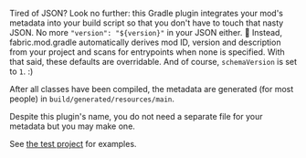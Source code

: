 Tired of JSON? Look no further: this Gradle plugin integrates your mod's metadata into your build script so that you don't have to touch that nasty JSON.
No more `"version": "${version}"` in your JSON either. :triumph: Instead, fabric.mod.gradle automatically derives mod ID, version and description from your project and scans for entrypoints when none is specified.
With that said, these defaults are overridable. And of course, `schemaVersion` is set to `1`. :)

After all classes have been compiled, the metadata are generated (for most people) in `build/generated/resources/main`.

Despite this plugin's name, you do not need a separate file for your metadata but you may make one.

See [the test project](./test/project) for examples.
